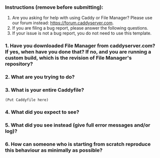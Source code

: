 ### Instructions (remove before submitting):

1. Are you asking for help with using Caddy or File Manager? Please use our forum instead: https://forum.caddyserver.com.
2. If you are filing a bug report, please answer the following questions.
3. If your issue is not a bug report, you do not need to use this template.

### 1. Have you downloaded File Manager from caddyserver.com? If yes, when have you done that? If no, and you are running a custom build, which is the revision of File Manager's repository?


### 2. What are you trying to do?


### 3. What is your entire Caddyfile?
```text
(Put Caddyfile here)
```

### 4. What did you expect to see?


### 5. What did you see instead (give full error messages and/or log)?


### 6. How can someone who is starting from scratch reproduce this behaviour as minimally as possible?
